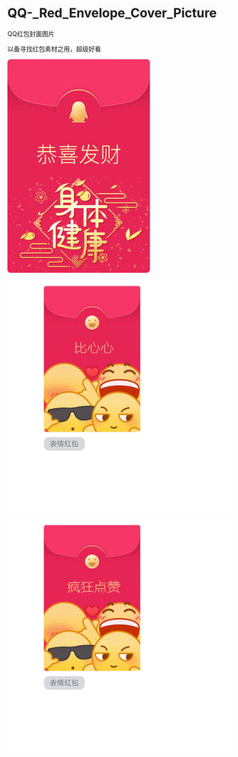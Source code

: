 # QQ-_Red_Envelope_Cover_Picture
QQ红包封面图片

以备寻找红包素材之用，超级好看

![图片一](/1614335026-095916606c78834.gif)

![图片二](/1_20190523232519.png)

![图片三](/1_20190523232532.png)